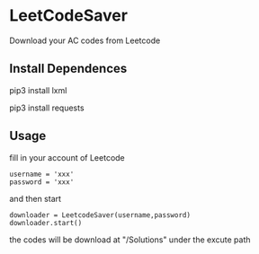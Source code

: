 # LeetCodeSaver 

Download your AC codes from Leetcode

## Install Dependences

pip3 install lxml

pip3 install requests

## Usage
fill in your account of Leetcode
```
username = 'xxx'
password = 'xxx'
```
and then start
```
downloader = LeetcodeSaver(username,password)
downloader.start()
```
the codes will be download at "/Solutions" under the excute path


